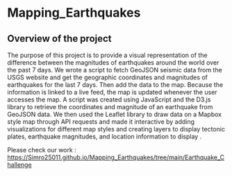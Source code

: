 # Mapping_Earthquakes

## Overview of the project

The purpose of this project is to provide a visual representation of the difference between the magnitudes of earthquakes around the world over the past 7 days. We wrote a script to fetch GeoJSON seismic data from the USGS website and get the geographic coordinates and magnitudes of earthquakes for the last 7 days. Then add the data to the map. Because the information is linked to a live feed, the map is updated whenever the user accesses the map. A script was created using JavaScript and the D3.js library to retrieve the coordinates and magnitude of an earthquake from GeoJSON data. We then used the Leaflet library to draw data on a Mapbox style map through API requests and made it interactive by adding visualizations for different map styles and creating layers to display tectonic plates, earthquake magnitudes, and location information to display .

Please check our work : https://Simro25011.github.io/Mapping_Earthquakes/tree/main/Earthquake_Challenge
